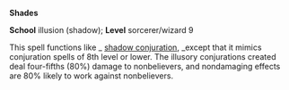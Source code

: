  **Shades**

**School** illusion (shadow); **Level** sorcerer/wizard 9

This spell functions like _ [shadow conjuration](shadowConjuration.html#_shadow-conjuration), _except that it mimics conjuration spells of 8th level or lower. The illusory conjurations created deal four-fifths (80%) damage to nonbelievers, and nondamaging effects are 80% likely to work against nonbelievers.

